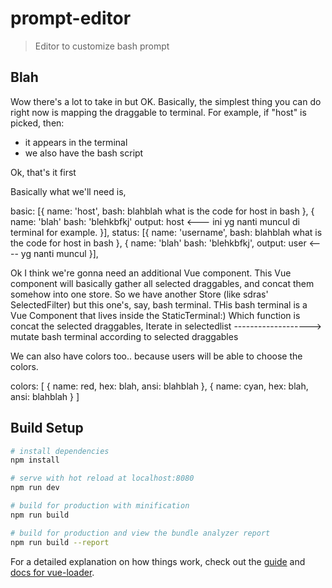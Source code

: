 # prompt-editor

> Editor to customize bash prompt

## Blah
Wow there's a lot to take in but OK. Basically, the simplest thing you can do right now is mapping the draggable to terminal. For example, if "host" is picked, then:
- it appears in the terminal
- we also have the bash script

Ok, that's it first

Basically what we'll need is,

basic: [{ name: 'host',
        bash: blahblah what is the code for host in bash },
        {
            name: 'blah'
            bash: 'blehkbfkj'
            output: host <--- ini yg nanti muncul di terminal for example.
        }],
status: [{ name: 'username',
        bash: blahblah what is the code for host in bash },
        {
            name: 'blah'
            bash: 'blehkbfkj',
            output: user <---- yg nanti muncul
        }],

Ok I think we're gonna need an additional Vue component.
This Vue component will basically gather all selected draggables,
and concat them somehow into one store.
So we have another Store (like sdras' SelectedFilter) but this one's,
say, bash terminal.
THis bash terminal is a Vue Component that lives inside 
the StaticTerminal:)
Which function is concat the selected draggables,
Iterate in selectedlist -------------------> mutate bash terminal according
to selected draggables


We can also have colors too.. because users will be able to choose the colors.

colors: [
    {
        name: red,
        hex: blah,
        ansi: blahblah
    }, {
        name: cyan,
        hex: blah,
        ansi: blahblah
    }
]


## Build Setup

``` bash
# install dependencies
npm install

# serve with hot reload at localhost:8080
npm run dev

# build for production with minification
npm run build

# build for production and view the bundle analyzer report
npm run build --report
```

For a detailed explanation on how things work, check out the [guide](http://vuejs-templates.github.io/webpack/) and [docs for vue-loader](http://vuejs.github.io/vue-loader).
